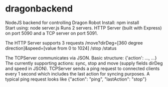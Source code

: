 # dragonbackend
NodeJS backend for controlling Dragon Robot
Install: npm install  
Start using: node server.js
Runs 2 servers. HTTP Server (built with Express) on port 5090 and a TCP server on port 5091.

The HTTP Server supports 3 requests
/move?dirDeg=[360 degree direction]&speed=[value from 0 to 1024]
/stop
/status

The TCPServer communicates via JSON. Basic structure: {'action': ..., ...}
The currently supporting actions: sync, stop and move (supply fields dirDeg and speed in JSON).
TCPServer sends a ping request to connected clients every 1 second which includes the last action for syncing purposes.
A typical ping request looks like {"action": "ping", "lastAction": "stop"}